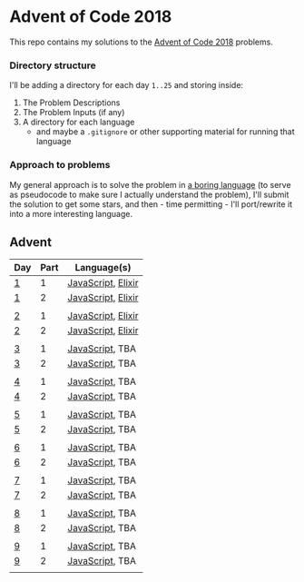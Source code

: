 # Advent of Code 2018

This repo contains my solutions to the [Advent of Code 2018](https://adventofcode.com/2018) problems.

### Directory structure

I'll be adding a directory for each day `1..25` and storing inside:

1. The Problem Descriptions
2. The Problem Inputs (if any)
3. A directory for each language
    * and maybe a `.gitignore` or other supporting material for running that language

### Approach to problems
My general approach is to solve the problem in [a boring language](https://developer.mozilla.org/bm/docs/Web/JavaScript) (to serve as pseudocode to make sure I actually understand the problem), I'll submit the solution to get some stars, and then - time permitting  - I'll port/rewrite it into a more interesting language.

## Advent

Day | Part | Language(s) 
--- | ---  | ---
[1](https://adventofcode.com/2018/day/1)| 1 | [JavaScript](https://github.com/22a/advent2018/blob/master/01/js/part1.js), [Elixir](https://github.com/22a/advent2018/blob/master/01/ex/part1.ex)
[1](https://adventofcode.com/2018/day/1)| 2 | [JavaScript](https://github.com/22a/advent2018/blob/master/01/js/part2.js), [Elixir](https://github.com/22a/advent2018/blob/master/01/ex/part2.ex)
 | | 
[2](https://adventofcode.com/2018/day/2)| 1 | [JavaScript](https://github.com/22a/advent2018/blob/master/02/js/part1.js), [Elixir](https://github.com/22a/advent2018/blob/master/02/ex/part1.ex)
[2](https://adventofcode.com/2018/day/2)| 2 | [JavaScript](https://github.com/22a/advent2018/blob/master/02/js/part2.js), [Elixir](https://github.com/22a/advent2018/blob/master/02/ex/part2.ex)
 | | 
[3](https://adventofcode.com/2018/day/3)| 1 | [JavaScript](https://github.com/22a/advent2018/blob/master/03/js/part1.js), TBA
[3](https://adventofcode.com/2018/day/3)| 2 | [JavaScript](https://github.com/22a/advent2018/blob/master/03/js/part2.js), TBA
 | | 
[4](https://adventofcode.com/2018/day/4)| 1 | [JavaScript](https://github.com/22a/advent2018/blob/master/04/js/part1.js), TBA
[4](https://adventofcode.com/2018/day/4)| 2 | [JavaScript](https://github.com/22a/advent2018/blob/master/04/js/part2.js), TBA
 | | 
[5](https://adventofcode.com/2018/day/5)| 1 | [JavaScript](https://github.com/22a/advent2018/blob/master/05/js/part1.js), TBA
[5](https://adventofcode.com/2018/day/5)| 2 | [JavaScript](https://github.com/22a/advent2018/blob/master/05/js/part2.js), TBA
 | | 
[6](https://adventofcode.com/2018/day/6)| 1 | [JavaScript](https://github.com/22a/advent2018/blob/master/06/js/part1.js), TBA
[6](https://adventofcode.com/2018/day/6)| 2 | [JavaScript](https://github.com/22a/advent2018/blob/master/06/js/part2.js), TBA
 | | 
[7](https://adventofcode.com/2018/day/7)| 1 | [JavaScript](https://github.com/22a/advent2018/blob/master/07/js/part1.js), TBA
[7](https://adventofcode.com/2018/day/7)| 2 | [JavaScript](https://github.com/22a/advent2018/blob/master/07/js/part2.js), TBA
 | | 
[8](https://adventofcode.com/2018/day/8)| 1 | [JavaScript](https://github.com/22a/advent2018/blob/master/08/js/part1.js), TBA
[8](https://adventofcode.com/2018/day/8)| 2 | [JavaScript](https://github.com/22a/advent2018/blob/master/08/js/part2.js), TBA
 | | 
[9](https://adventofcode.com/2018/day/9)| 1 | [JavaScript](https://github.com/22a/advent2018/blob/master/09/js/part1.js), TBA
[9](https://adventofcode.com/2018/day/9)| 2 | [JavaScript](https://github.com/22a/advent2018/blob/master/09/js/part2.js), TBA
 | | 
